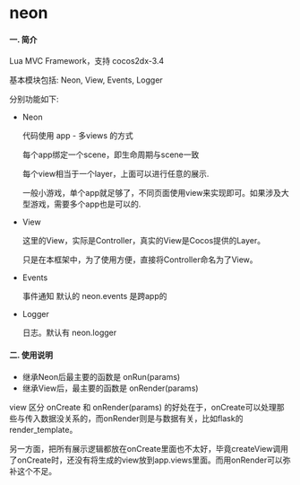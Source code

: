 neon
====

#### 一. 简介

Lua MVC Framework，支持 cocos2dx-3.4

基本模块包括: Neon, View, Events, Logger

分别功能如下:

* Neon

    代码使用 app - 多views 的方式

    每个app绑定一个scene，即生命周期与scene一致

    每个view相当于一个layer，上面可以进行任意的展示.

    一般小游戏，单个app就足够了，不同页面使用view来实现即可。如果涉及大型游戏，需要多个app也是可以的.

* View

    这里的View，实际是Controller，真实的View是Cocos提供的Layer。

    只是在本框架中，为了使用方便，直接将Controller命名为了View。

* Events

    事件通知
    默认的 neon.events 是跨app的

* Logger

    日志。默认有 neon.logger

#### 二. 使用说明

* 继承Neon后最主要的函数是 onRun(params)
* 继承View后，最主要的函数是 onRender(params)


view 区分 onCreate 和 onRender(params) 的好处在于，onCreate可以处理那些与传入数据没关系的，而onRender则是与数据有关，比如flask的render_template。

另一方面，把所有展示逻辑都放在onCreate里面也不太好，毕竟createView调用了onCreate时，还没有将生成的view放到app.views里面。而用onRender可以弥补这个不足。
